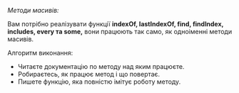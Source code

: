 _Методи масивів:_


Вам потрібно реалізувати функції **indexOf, lastIndexOf, find, findIndex, includes, every та some,**
вони працюють так само, як одноіменні методи масивів.

Алгоритм виконання:

* Читаєте документацію по методу над яким працюєте.
* Робираєтесь, як працює метод і що повертає.
* Пишете функцію, яка повністю імітує роботу методу.